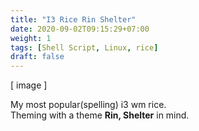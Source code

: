 ```yaml
---
title: "I3 Rice Rin Shelter"
date: 2020-09-02T09:15:29+07:00
weight: 1
tags: [Shell Script, Linux, rice]
draft: false
---
```


[ image ]

My most popular(spelling) i3 wm rice. \
Theming with a theme __Rin, Shelter__ in mind.

